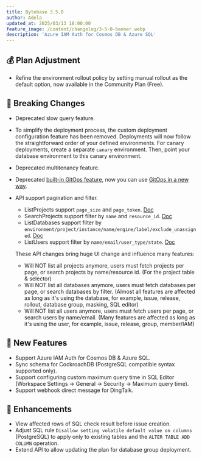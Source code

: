 ```yaml
---
title: Bytebase 3.5.0
author: Adela
updated_at: 2025/03/13 18:00:00
feature_image: /content/changelog/3-5-0-banner.webp
description: 'Azure IAM Auth for Cosmos DB & Azure SQL'
---
```


## 💰 Plan Adjustment

- Refine the environment rollout policy by setting manual rollout as the default option, now available in the Community Plan (Free).

## 🔔 Breaking Changes

- Deprecated slow query feature.
- To simplify the deployment process, the custom deployment configuration feature has been removed. Deployments will now follow the straightforward order of your defined environments. For canary deployments, create a separate `canary` environment. Then, point your database environment to this canary environment.
- Deprecated multitenancy feature.
- Deprecated [built-in GitOps feature](https://www.bytebase.com/docs/vcs-integration/overview/#legacy-gitops), now you can use [GitOps in a new way](https://www.bytebase.com/docs/tutorials/gitops-github-workflow/).
- API support pagination and filter.

  - ListProjects support `page_size` and `page_token`. [Doc](https://api.bytebase.com/#tag/projectservice/GET/v1/projects)
  - SearchProjects support filter by `name` and `resource_id`. [Doc](https://api.bytebase.com/#tag/projectservice/POST/v1/projects:search)
  - ListDatabases support filter by `environment/project/instance/name/engine/label/exclude_unassigned`. [Doc](https://api.bytebase.com/#tag/databaseservice/GET/v1/instances/{instance}/databases)
  - ListUsers support filter by `name/email/user_type/state`. [Doc](https://api.bytebase.com/#tag/userservice/GET/v1/users)

  These API changes bring huge UI change and influence many features:

  - Will NOT list all projects anymore, users must fetch projects per page, or search projects by name/resource id. (For the project table & selector)
  - Will NOT list all databases anymore, users must fetch databases per page, or search databases by filter. (Almost all features are affected as long as it's using the database, for example, issue, release, rollout, database group, masking, SQL editor)
  - Will NOT list all users anymore, users must fetch users per page, or search users by name/email. (Many features are affected as long as it's using the user, for example, issue, release, group, member/IAM)

## 🚀 New Features

- Support Azure IAM Auth for Cosmos DB & Azure SQL.
- Sync schema for CockroachDB (PostgreSQL compatible syntax supported only).
- Support configuring custom maximum query time in SQL Editor (Workspace Settings -> General -> Security -> Maximum query time).
- Support webhook direct message for DingTalk.

## 🎄 Enhancements

- View affected rows of SQL check result before issue creation.
- Adjust SQL rule `Disallow setting volatile default value on columns` (PostgreSQL) to apply only to existing tables and the `ALTER TABLE ADD COLUMN` operation.
- Extend API to allow updating the plan for database group deployment.

<IncludeBlock url="/docs/get-started/install/install-upgrade"></IncludeBlock>
